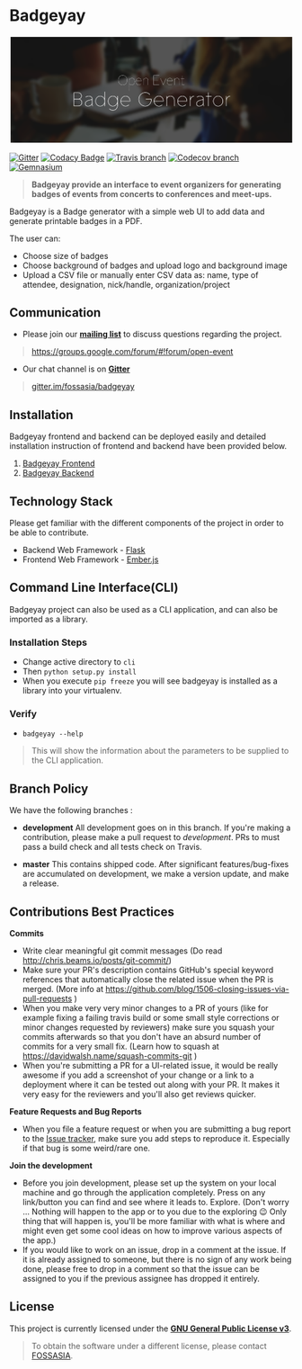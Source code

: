 
# Badgeyay
![Badgeyay](/frontend/public/images/Badgeyay-artwork.png)

[![Gitter](https://img.shields.io/badge/chat-on%20gitter-ff006f.svg?style=flat-square)](https://gitter.im/fossasia/badgeyay)
[![Codacy Badge](https://api.codacy.com/project/badge/Grade/1ac554483fac462797ffa5a8b9adf2fa?style=flat-square)](https://www.codacy.com/app/fossasia/badgeyay)
[![Travis branch](https://api.travis-ci.org/fossasia/badgeyay.svg?branch=development&style=flat-square)](https://travis-ci.org/fossasia/badgeyay)
[![Codecov branch](https://codecov.io/gh/fossasia/badgeyay/branch/development/graph/badge.svg?style=flat-square)](https://codecov.io/gh/fossasia/badgeyay)
[![Gemnasium](https://gemnasium.com/fossasia/badgeyay.svg?style=flat-square)](https://gemnasium.com/github.com/fossasia/badgeyay)

> **Badgeyay provide an interface to event organizers for generating badges of events from concerts to conferences and meet-ups.**

Badgeyay is a Badge generator with a simple web UI to add data and generate printable badges in a PDF.

The user can:
  * Choose size of badges
  * Choose background of badges and upload logo and background image
  * Upload a CSV file or manually enter CSV data as: name, type of attendee, designation, nick/handle, organization/project

## Communication

* Please join our **[mailing list](https://groups.google.com/forum/#!forum/open-event)** to discuss questions regarding the project.
> https://groups.google.com/forum/#!forum/open-event

* Our chat channel is on **[Gitter](https://gitter.im/fossasia/badgeyay)**
> [gitter.im/fossasia/badgeyay](https://gitter.im/fossasia/badgeyay)

## Installation

Badgeyay frontend and backend can be deployed easily and detailed installation instruction of frontend and backend have been provided below.

1. [Badgeyay Frontend](/frontend/README.md)
1. [Badgeyay Backend](/backend/README.md)


## Technology Stack

Please get familiar with the different components of the project in order to be able to contribute.

* Backend Web Framework - [Flask](http://flask.pocoo.org/)
* Frontend Web Framework - [Ember.js](https://emberjs.com/)

## Command Line Interface(CLI)

Badgeyay project can also be used as a CLI application, and can also be imported as a library.

### Installation Steps

* Change active directory to `cli`
* Then `python setup.py install`
* When you execute `pip freeze` you will see badgeyay is installed as a library into your virtualenv.

### Verify

* `badgeyay --help`
> This will show the information about the parameters to be supplied to the CLI application.

## Branch Policy

We have the following branches :
 * **development**
	 All development goes on in this branch. If you're making a contribution, please make a pull request to _development_.
	 PRs to must pass a build check and all tests check on Travis.

 * **master**
   This contains shipped code. After significant features/bug-fixes are accumulated on development, we make a version update, and make a release.

## Contributions Best Practices

**Commits**
* Write clear meaningful git commit messages (Do read http://chris.beams.io/posts/git-commit/)
* Make sure your PR's description contains GitHub's special keyword references that automatically close the related issue when the PR is merged. (More info at https://github.com/blog/1506-closing-issues-via-pull-requests )
* When you make very very minor changes to a PR of yours (like for example fixing a failing travis build or some small style corrections or minor changes requested by reviewers) make sure you squash your commits afterwards so that you don't have an absurd number of commits for a very small fix. (Learn how to squash at https://davidwalsh.name/squash-commits-git )
* When you're submitting a PR for a UI-related issue, it would be really awesome if you add a screenshot of your change or a link to a deployment where it can be tested out along with your PR. It makes it very easy for the reviewers and you'll also get reviews quicker.

**Feature Requests and Bug Reports**
* When you file a feature request or when you are submitting a bug report to the [Issue tracker](https://github.com/fossasia/badgeyay/issues), make sure you add steps to reproduce it. Especially if that bug is some weird/rare one.

**Join the development**
* Before you join development, please set up the system on your local machine and go through the application completely. Press on any link/button you can find and see where it leads to. Explore. (Don't worry ... Nothing will happen to the app or to you due to the exploring :wink: Only thing that will happen is, you'll be more familiar with what is where and might even get some cool ideas on how to improve various aspects of the app.)
* If you would like to work on an issue, drop in a comment at the issue. If it is already assigned to someone, but there is no sign of any work being done, please free to drop in a comment so that the issue can be assigned to you if the previous assignee has dropped it entirely.

## License

This project is currently licensed under the **[GNU General Public License v3](/LICENSE)**.

> To obtain the software under a different license, please contact [FOSSASIA](http://blog.fossasia.org/contact/).
